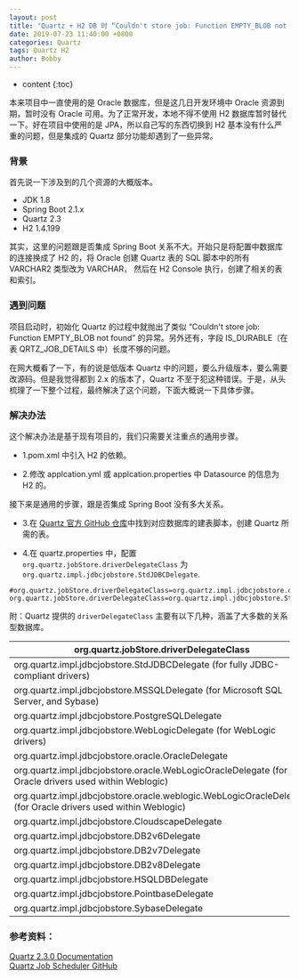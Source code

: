 ```yaml
---
layout: post
title: "Quartz + H2 DB 时 “Couldn't store job: Function EMPTY_BLOB not found” 错误解决办法"
date: 2019-07-23 11:40:00 +0800
categories: Quartz
tags: Quartz H2
author: Bobby
---
```


* content
{:toc}

本来项目中一直使用的是 Oracle 数据库，但是这几日开发环境中 Oracle 资源到期，暂时没有 Oracle 可用。为了正常开发，本地不得不使用 H2 数据库暂时替代一下。好在项目中使用的是 JPA，所以自己写的东西切换到 H2 基本没有什么严重的问题，但是集成的 Quartz 部分功能却遇到了一些异常。



### 背景

首先说一下涉及到的几个资源的大概版本。  
* JDK 1.8
* Spring Boot 2.1.x
* Quartz 2.3
* H2 1.4.199

其实，这里的问题跟是否集成 Spring Boot 关系不大。开始只是将配置中数据库的连接换成了 H2 的，将 Oracle 创建 Quartz 表的 SQL 脚本中的所有 VARCHAR2 类型改为 VARCHAR， 然后在 H2 Console 执行，创建了相关的表和索引。

### 遇到问题

项目启动时，初始化 Quartz 的过程中就抛出了类似 “Couldn't store job: Function EMPTY_BLOB not found” 的异常。另外还有，字段 IS_DURABLE（在表 QRTZ_JOB_DETAILS 中）长度不够的问题。

在网大概看了一下，有的说是低版本 Quartz 中的问题，要么升级版本，要么需要改源码。但是我觉得都到 2.x 的版本了，Quartz 不至于犯这种错误。于是，从头梳理了一下整个过程，最终解决了这个问题，下面大概说一下具体步骤。

### 解决办法

这个解决办法是基于现有项目的，我们只需要关注重点的通用步骤。

* 1.pom.xml 中引入 H2 的依赖。

* 2.修改 applcation.yml 或 applcation.properties 中 Datasource 的信息为 H2 的。

接下来是通用的步骤，跟是否集成 Spring Boot 没有多大关系。

* 3.在 [Quartz 官方 GitHub 仓库](https://github.com/quartz-scheduler/quartz/tree/master/quartz-core/src/main/resources/org/quartz/impl/jdbcjobstore)中找到对应数据库的建表脚本，创建 Quartz 所需的表。

* 4.在 quartz.properties 中，配置 `org.quartz.jobStore.driverDelegateClass` 为 `org.quartz.impl.jdbcjobstore.StdJDBCDelegate`.

```properties
#org.quartz.jobStore.driverDelegateClass=org.quartz.impl.jdbcjobstore.oracle.OracleDelegate
org.quartz.jobStore.driverDelegateClass=org.quartz.impl.jdbcjobstore.StdJDBCDelegate
```

附：Quartz 提供的 `driverDelegateClass` 主要有以下几种，涵盖了大多数的关系型数据库。

| org.quartz.jobStore.driverDelegateClass |
| --- |
| org.quartz.impl.jdbcjobstore.StdJDBCDelegate (for fully JDBC-compliant drivers) |
| org.quartz.impl.jdbcjobstore.MSSQLDelegate (for Microsoft SQL Server, and Sybase) |
| org.quartz.impl.jdbcjobstore.PostgreSQLDelegate |
| org.quartz.impl.jdbcjobstore.WebLogicDelegate (for WebLogic drivers) |
| org.quartz.impl.jdbcjobstore.oracle.OracleDelegate |
| org.quartz.impl.jdbcjobstore.oracle.WebLogicOracleDelegate (for Oracle drivers used within Weblogic) |
| org.quartz.impl.jdbcjobstore.oracle.weblogic.WebLogicOracleDelegate (for Oracle drivers used within Weblogic) |
| org.quartz.impl.jdbcjobstore.CloudscapeDelegate |
| org.quartz.impl.jdbcjobstore.DB2v6Delegate |
| org.quartz.impl.jdbcjobstore.DB2v7Delegate |
| org.quartz.impl.jdbcjobstore.DB2v8Delegate |
| org.quartz.impl.jdbcjobstore.HSQLDBDelegate |
| org.quartz.impl.jdbcjobstore.PointbaseDelegate |
| org.quartz.impl.jdbcjobstore.SybaseDelegate |

### 参考资料：
[Quartz 2.3.0 Documentation](http://www.quartz-scheduler.org/documentation/quartz-2.3.0/)  
[Quartz Job Scheduler GitHub](https://github.com/quartz-scheduler)  
